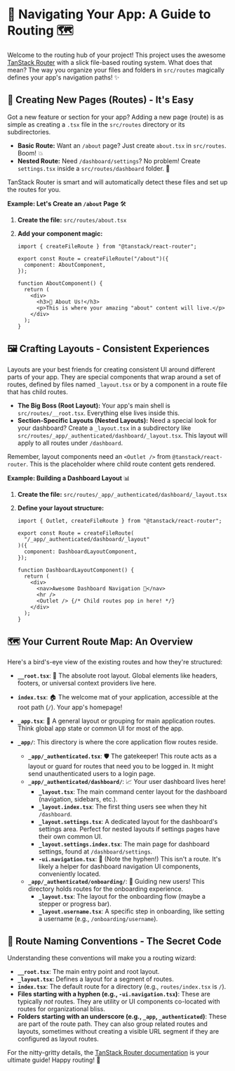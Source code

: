<!-- filepath: /Users/manik/Development/starter-kit/src/routes/README.md -->

# 🚀 Navigating Your App: A Guide to Routing 🗺️

Welcome to the routing hub of your project! This project uses the awesome [TanStack Router](https://tanstack.com/router) with a slick file-based routing system. What does that mean? The way you organize your files and folders in `src/routes` magically defines your app's navigation paths! ✨

## 📄 Creating New Pages (Routes) - It's Easy

Got a new feature or section for your app? Adding a new page (route) is as simple as creating a `.tsx` file in the `src/routes` directory or its subdirectories.

- **Basic Route:** Want an `/about` page? Just create `about.tsx` in `src/routes`. Boom! 💥
- **Nested Route:** Need `/dashboard/settings`? No problem! Create `settings.tsx` inside a `src/routes/dashboard` folder. 📁

TanStack Router is smart and will automatically detect these files and set up the routes for you.

**Example: Let's Create an `/about` Page** 🛠️

1. **Create the file:** `src/routes/about.tsx`
2. **Add your component magic:**

   ```tsx
   import { createFileRoute } from "@tanstack/react-router";

   export const Route = createFileRoute("/about")({
     component: AboutComponent,
   });

   function AboutComponent() {
     return (
       <div>
         <h3>👋 About Us!</h3>
         <p>This is where your amazing "about" content will live.</p>
       </div>
     );
   }
   ```

## 🖼️ Crafting Layouts - Consistent Experiences

Layouts are your best friends for creating consistent UI around different parts of your app. They are special components that wrap around a set of routes, defined by files named `_layout.tsx` or by a component in a route file that has child routes.

- **The Big Boss (Root Layout):** Your app's main shell is `src/routes/__root.tsx`. Everything else lives inside this.
- **Section-Specific Layouts (Nested Layouts):** Need a special look for your dashboard? Create a `_layout.tsx` in a subdirectory like `src/routes/_app/_authenticated/dashboard/_layout.tsx`. This layout will apply to all routes under `/dashboard`.

Remember, layout components need an `<Outlet />` from `@tanstack/react-router`. This is the placeholder where child route content gets rendered.

**Example: Building a Dashboard Layout** 📊

1. **Create the file:** `src/routes/_app/_authenticated/dashboard/_layout.tsx`
2. **Define your layout structure:**

   ```tsx
   import { Outlet, createFileRoute } from "@tanstack/react-router";

   export const Route = createFileRoute(
     "/_app/_authenticated/dashboard/_layout"
   )({
     component: DashboardLayoutComponent,
   });

   function DashboardLayoutComponent() {
     return (
       <div>
         <nav>Awesome Dashboard Navigation 🚀</nav>
         <hr />
         <Outlet /> {/* Child routes pop in here! */}
       </div>
     );
   }
   ```

## 🗺️ Your Current Route Map: An Overview

Here's a bird's-eye view of the existing routes and how they're structured:

- **`__root.tsx`**: 👑 The absolute root layout. Global elements like headers, footers, or universal context providers live here.

- **`index.tsx`**: 🏠 The welcome mat of your application, accessible at the root path (`/`). Your app's homepage!

- **`_app.tsx`**: 🧩 A general layout or grouping for main application routes. Think global app state or common UI for most of the app.

- **`_app/`**: This directory is where the core application flow routes reside.
  - **`_app/_authenticated.tsx`**: 🛡️ The gatekeeper! This route acts as a layout or guard for routes that need you to be logged in. It might send unauthenticated users to a login page.
  - **`_app/_authenticated/dashboard/`**: 📈 Your user dashboard lives here!
    - **`_layout.tsx`**: The main command center layout for the dashboard (navigation, sidebars, etc.).
    - **`_layout.index.tsx`**: The first thing users see when they hit `/dashboard`.
    - **`_layout.settings.tsx`**: A dedicated layout for the dashboard's settings area. Perfect for nested layouts if settings pages have their own common UI.
    - **`_layout.settings.index.tsx`**: The main page for dashboard settings, found at `/dashboard/settings`.
    - **`-ui.navigation.tsx`**: 🎨 (Note the hyphen!) This isn't a route. It's likely a helper for dashboard navigation UI components, conveniently located.
  - **`_app/_authenticated/onboarding/`**: 👋 Guiding new users! This directory holds routes for the onboarding experience.
    - **`_layout.tsx`**: The layout for the onboarding flow (maybe a stepper or progress bar).
    - **`_layout.username.tsx`**: A specific step in onboarding, like setting a username (e.g., `/onboarding/username`).

## 📜 Route Naming Conventions - The Secret Code

Understanding these conventions will make you a routing wizard:

- **`__root.tsx`**: The main entry point and root layout.
- **`_layout.tsx`**: Defines a layout for a segment of routes.
- **`index.tsx`**: The default route for a directory (e.g., `routes/index.tsx` is `/`).
- **Files starting with a hyphen (e.g., `-ui.navigation.tsx`)**: These are typically _not_ routes. They are utility or UI components co-located with routes for organizational bliss.
- **Folders starting with an underscore (e.g., `_app`, `_authenticated`)**: These are part of the route path. They can also group related routes and layouts, sometimes without creating a visible URL segment if they are configured as layout routes.

For the nitty-gritty details, the [TanStack Router documentation](https://tanstack.com/router/latest/docs/framework/react/guide/file-based-routing) is your ultimate guide! Happy routing! 🚀
